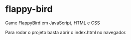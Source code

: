 # flappy-bird
Game FlappyBird em JavaScript, HTML e CSS

Para rodar o projeto basta abrir o index.html no navegador.
